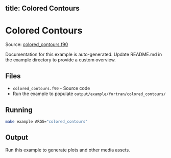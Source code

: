 title: Colored Contours
---

# Colored Contours

Source: [colored_contours.f90](https://github.com/lazy-fortran/fortplot/blob/main/example/fortran/colored_contours/colored_contours.f90)

Documentation for this example is auto-generated.
Update README.md in the example directory to provide a custom overview.

## Files

- `colored_contours.f90` - Source code
- Run the example to populate `output/example/fortran/colored_contours/`

## Running

```bash
make example ARGS="colored_contours"
```

## Output

Run this example to generate plots and other media assets.

